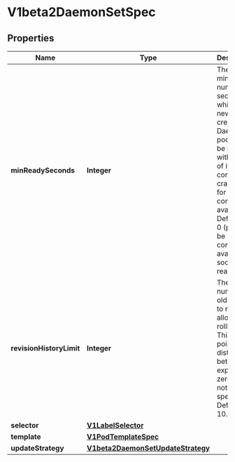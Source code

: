 
# V1beta2DaemonSetSpec

## Properties
Name | Type | Description | Notes
------------ | ------------- | ------------- | -------------
**minReadySeconds** | **Integer** | The minimum number of seconds for which a newly created DaemonSet pod should be ready without any of its container crashing, for it to be considered available. Defaults to 0 (pod will be considered available as soon as it is ready). |  [optional]
**revisionHistoryLimit** | **Integer** | The number of old history to retain to allow rollback. This is a pointer to distinguish between explicit zero and not specified. Defaults to 10. |  [optional]
**selector** | [**V1LabelSelector**](V1LabelSelector.md) |  | 
**template** | [**V1PodTemplateSpec**](V1PodTemplateSpec.md) |  | 
**updateStrategy** | [**V1beta2DaemonSetUpdateStrategy**](V1beta2DaemonSetUpdateStrategy.md) |  |  [optional]



